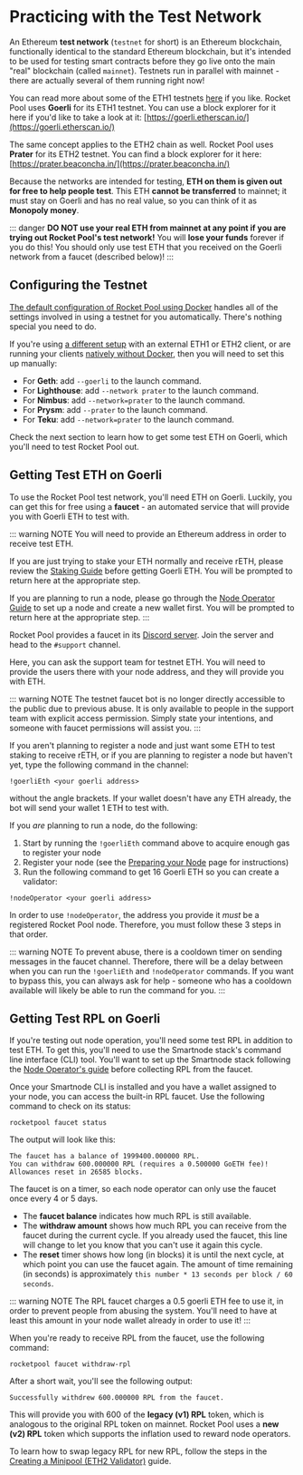 # Practicing with the Test Network

An Ethereum **test network** (`testnet` for short) is an Ethereum blockchain, functionally identical to the standard Ethereum blockchain, but it's intended to be used for testing smart contracts before they go live onto the main "real" blockchain (called `mainnet`).
Testnets run in parallel with mainnet - there are actually several of them running right now!

You can read more about some of the ETH1 testnets [here](https://support.mycrypto.com/how-to/getting-started/where-to-get-testnet-ether) if you like. 
Rocket Pool uses **Goerli** for its ETH1 testnet.
You can use a block explorer for it here if you'd like to take a look at it: [https://goerli.etherscan.io/](https://goerli.etherscan.io/)

The same concept applies to the ETH2 chain as well.
Rocket Pool uses **Prater** for its ETH2 testnet.
You can find a block explorer for it here: [https://prater.beaconcha.in/](https://prater.beaconcha.in/)

Because the networks are intended for testing, **ETH on them is given out for free to help people test**.
This ETH **cannot be transferred** to mainnet; it must stay on Goerli and has no real value, so you can think of it as **Monopoly money**.

::: danger
**DO NOT use your real ETH from mainnet at any point if you are trying out Rocket Pool's test network!**
You will **lose your funds** forever if you do this!
You should only use test ETH that you received on the Goerli network from a faucet (described below)!
:::


## Configuring the Testnet

[The default configuration of Rocket Pool using Docker](../node/install-modes.md) handles all of the settings involved in using a testnet for you automatically.
There's nothing special you need to do.

If you're using [a different setup](../node/install-modes.md) with an external ETH1 or ETH2 client, or are running your clients [natively without Docker](../node/install-modes.md), then you will need to set this up manually:

- For **Geth**: add `--goerli` to the launch command.
- For **Lighthouse**: add `--network prater` to the launch command.
- For **Nimbus**: add `--network=prater` to the launch command.
- For **Prysm**: add `--prater` to the launch command.
- For **Teku**: add `--network=prater` to the launch command.

Check the next section to learn how to get some test ETH on Goerli, which you'll need to test Rocket Pool out.


## Getting Test ETH on Goerli

To use the Rocket Pool test network, you'll need ETH on Goerli.
Luckily, you can get this for free using a **faucet** - an automated service that will provide you with Goerli ETH to test with.

::: warning NOTE
You will need to provide an Ethereum address in order to receive test ETH.

If you are just trying to stake your ETH normally and receive rETH, please review the [Staking Guide](../staking/overview.md) before getting Goerli ETH.
You will be prompted to return here at the appropriate step.

If you are planning to run a node, please go through the [Node Operator Guide](../node/responsibilities.md) to set up a node and create a new wallet first.
You will be prompted to return here at the appropriate step.
:::

Rocket Pool provides a faucet in its [Discord server](https://discord.gg/rocketpool).
Join the server and head to the `#support` channel.

Here, you can ask the support team for testnet ETH.
You will need to provide the users there with your node address, and they will provide you with ETH.

::: warning NOTE
The testnet faucet bot is no longer directly accessible to the public due to previous abuse.
It is only available to people in the support team with explicit access permission.
Simply state your intentions, and someone with faucet permissions will assist you.
:::

If you aren't planning to register a node and just want some ETH to test staking to receive rETH, or if you are planning to register a node but haven't yet, type the following command in the channel:

```
!goerliEth <your goerli address>
```

without the angle brackets.
If your wallet doesn't have any ETH already, the bot will send your wallet 1 ETH to test with.

If you *are* planning to run a node, do the following:

1. Start by running the `!goerliEth` command above to acquire enough gas to register your node
2. Register your node (see the [Preparing your Node](../node/prepare-node.md) page for instructions)
3. Run the following command to get 16 Goerli ETH so you can create a validator:

```
!nodeOperator <your goerli address>
```

In order to use `!nodeOperator`, the address you provide it *must* be a registered Rocket Pool node.
Therefore, you must follow these 3 steps in that order.

::: warning NOTE
To prevent abuse, there is a cooldown timer on sending messages in the faucet channel.
Therefore, there will be a delay between when you can run the `!goerliEth` and `!nodeOperator` commands.
If you want to bypass this, you can always ask for help - someone who has a cooldown available will likely be able to run the command for you.
:::


## Getting Test RPL on Goerli

If you're testing out node operation, you'll need some test RPL in addition to test ETH.
To get this, you'll need to use the Smartnode stack's command line interface (CLI) tool.
You'll want to set up the Smartnode stack following the [Node Operator's guide](../node/responsibilities.md) before collecting RPL from the faucet.

Once your Smartnode CLI is installed and you have a wallet assigned to your node, you can access the built-in RPL faucet.
Use the following command to check on its status:

```
rocketpool faucet status
```

The output will look like this:

```
The faucet has a balance of 1999400.000000 RPL.
You can withdraw 600.000000 RPL (requires a 0.500000 GoETH fee)!
Allowances reset in 26585 blocks.
```

The faucet is on a timer, so each node operator can only use the faucet once every 4 or 5 days.

- The **faucet balance** indicates how much RPL is still available.
- The **withdraw amount** shows how much RPL you can receive from the faucet during the current cycle.
  If you already used the faucet, this line will change to let you know that you can't use it again this cycle.
- The **reset** timer shows how long (in blocks) it is until the next cycle, at which point you can use the faucet again.
  The amount of time remaining (in seconds) is approximately `this number * 13 seconds per block / 60 seconds`.

::: warning NOTE
The RPL faucet charges a 0.5 goerli ETH fee to use it, in order to prevent people from abusing the system.
You'll need to have at least this amount in your node wallet already in order to use it!
:::

When you're ready to receive RPL from the faucet, use the following command:

```
rocketpool faucet withdraw-rpl
```

After a short wait, you'll see the following output:

```
Successfully withdrew 600.000000 RPL from the faucet.
```

This will provide you with 600 of the **legacy (v1) RPL** token, which is analogous to the original RPL token on mainnet.
Rocket Pool uses a **new (v2) RPL** token which supports the inflation used to reward node operators.

To learn how to swap legacy RPL for new RPL, follow the steps in the [Creating a Minipool (ETH2 Validator)](../node/create-validator.md) guide.
